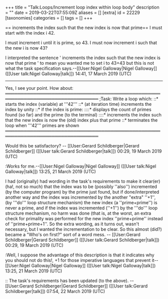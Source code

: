 +++
title = "Talk:Loops/Increment loop index within loop body"
description = ""
date = 2019-03-22T07:55:09Z
aliases = []
[extra]
id = 22229
[taxonomies]
categories = []
tags = []
+++

== increments the index such that the new index is now that prime==
I must start with the index i 42.

I must increment i until it is prime, so 43.
I must now increment i such that the new i is now 43?

I interpreted the sentence ' increments the index such that the new index is now that prime ' to mean you wanted me to set i to 43+43 but this is not what the task specification says.--[[User:Nigel Galloway|Nigel Galloway]] ([[User talk:Nigel Galloway|talk]]) 14:41, 17 March 2019 (UTC)



-----



Yes, I see your point.   How about: 
════════════════════════════════════════════════════════════════════════════════
;Task:
Write a loop which:
::*   starts the index (variable) at   '''42'''
::*   (at iteration time)   increments the index by unity
::*   if the index is prime:
::::*   displays the count of primes found (so far) and the prime   (to the terminal)
::::*   increments the index such that the new index is now the (old) index plus that prime
::*   terminates the loop when   '''42'''   primes are shown
════════════════════════════════════════════════════════════════════════════════

Would this be satisfactory?     -- [[User:Gerard Schildberger|Gerard Schildberger]] ([[User talk:Gerard Schildberger|talk]]) 00:29, 19 March 2019 (UTC)

:Works for me.--[[User:Nigel Galloway|Nigel Galloway]] ([[User talk:Nigel Galloway|talk]]) 13:25, 21 March 2019 (UTC)

I had (originally) had wording in the task's requirements to make it clear(er)   (ha!, not so much)   that the index was to be (possibly ''also'') incremented   (by the computer program)   by the prime just found, but if done/interpreted another way and the index was incremented by the another "extra"   ''+1'',   (by   '''do'''   loop structure mechanism)   the new index   (a ''prime+prime'')   is never a prime, and if the index was incremented   (''+1'')   by the   '''do'''   loop structure mechanism,   no harm was done   (that is, at the worst, an extra check for primality was performed for the new index   ''prime+prime''   instead of   ''prime+prime+1''.   So the extra wording, as it turns out, wasn't necessary, but I wanted the incrementation to be clear.   So this almost (did?) became a   "Who's on first?"   sort of a word mess.     -- [[User:Gerard Schildberger|Gerard Schildberger]] ([[User talk:Gerard Schildberger|talk]]) 00:29, 19 March 2019 (UTC)

:Well, I suppose the advantage of this description is that it indicates why you should not do this!, +1 for those imperative languages that prevent it--[[User:Nigel Galloway|Nigel Galloway]] ([[User talk:Nigel Galloway|talk]]) 13:25, 21 March 2019 (UTC)

:: The task's requirements has been updated (to the above).      -- [[User:Gerard Schildberger|Gerard Schildberger]] ([[User talk:Gerard Schildberger|talk]]) 07:54, 22 March 2019 (UTC)
